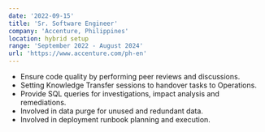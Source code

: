 ```yaml
---
date: '2022-09-15'
title: 'Sr. Software Engineer'
company: 'Accenture, Philippines'
location: hybrid setup
range: 'September 2022 - August 2024'
url: 'https://www.accenture.com/ph-en'
---
```


- Ensure code quality by performing peer reviews and discussions.
- Setting Knowledge Transfer sessions to handover tasks to Operations.
- Provide SQL queries for investigations, impact analysis and remediations.
- Involved in data purge for unused and redundant data.
- Involved in deployment runbook planning and execution.
